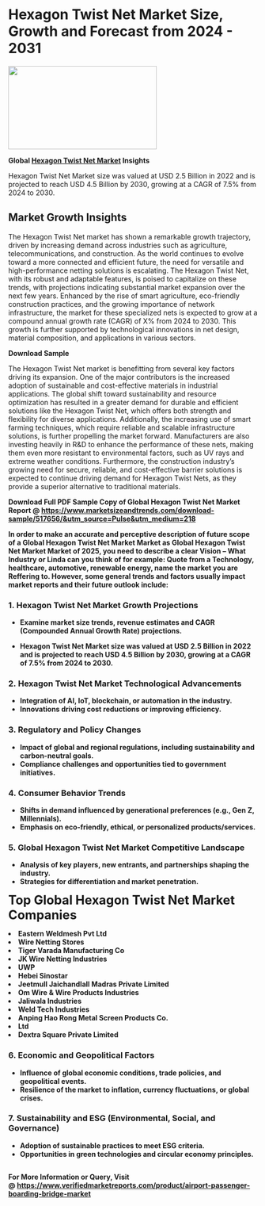 <H1>Hexagon Twist Net Market Size, Growth and Forecast from 2024 - 2031</H1><img class="aligncenter size-medium wp-image-584254" src="https://thirdeyenews.in/wp-content/uploads/2024/09/Global-Market-Research-300x168.jpeg" alt="" width="300" height="168" /><p><strong>Global&nbsp;<a href="https://www.marketsizeandtrends.com/download-sample/517656/&amp;utm_source=Pulse&amp;utm_medium=218">Hexagon Twist Net Market</a> Insights</strong></p><p>Hexagon Twist Net Market size was valued at USD 2.5 Billion in 2022 and is projected to reach USD 4.5 Billion by 2030, growing at a CAGR of 7.5% from 2024 to 2030.</p><p><h2>Market Growth Insights</h2> <p>The Hexagon Twist Net market has shown a remarkable growth trajectory, driven by increasing demand across industries such as agriculture, telecommunications, and construction. As the world continues to evolve toward a more connected and efficient future, the need for versatile and high-performance netting solutions is escalating. The Hexagon Twist Net, with its robust and adaptable features, is poised to capitalize on these trends, with projections indicating substantial market expansion over the next few years. Enhanced by the rise of smart agriculture, eco-friendly construction practices, and the growing importance of network infrastructure, the market for these specialized nets is expected to grow at a compound annual growth rate (CAGR) of X% from 2024 to 2030. This growth is further supported by technological innovations in net design, material composition, and applications in various sectors.</p> <p><strong>Download Sample</strong></p> <p>The Hexagon Twist Net market is benefitting from several key factors driving its expansion. One of the major contributors is the increased adoption of sustainable and cost-effective materials in industrial applications. The global shift toward sustainability and resource optimization has resulted in a greater demand for durable and efficient solutions like the Hexagon Twist Net, which offers both strength and flexibility for diverse applications. Additionally, the increasing use of smart farming techniques, which require reliable and scalable infrastructure solutions, is further propelling the market forward. Manufacturers are also investing heavily in R&D to enhance the performance of these nets, making them even more resistant to environmental factors, such as UV rays and extreme weather conditions. Furthermore, the construction industry’s growing need for secure, reliable, and cost-effective barrier solutions is expected to continue driving demand for Hexagon Twist Nets, as they provide a superior alternative to traditional materials.</p> <p><strong></p><p><span class=""><strong>Download Full PDF Sample Copy of Global Hexagon Twist Net Market Report</strong> @ <a href="https://www.marketsizeandtrends.com/download-sample/517656/&amp;utm_source=Pulse&amp;utm_medium=218" target="_blank">https://www.marketsizeandtrends.com/download-sample/517656/&amp;utm_source=Pulse&amp;utm_medium=218</a></span></p><p>In order to make an accurate and perceptive description of future scope of a Global&nbsp;Hexagon Twist Net Market Market as Global&nbsp;Hexagon Twist Net Market Market of 2025, you need to describe a clear Vision &ndash; What Industry or Linda can you think of for example: Quote from a Technology, healthcare, automotive, renewable energy, name the market you are Reffering to. However, some general trends and factors usually impact market reports and their future outlook include:</p><h3>1.&nbsp;<strong>Hexagon Twist Net Market Growth Projections</strong></h3><ul><li>Examine market size trends, revenue estimates and CAGR (Compounded Annual Growth Rate) projections.</li><li><p>Hexagon Twist Net Market size was valued at USD 2.5 Billion in 2022 and is projected to reach USD 4.5 Billion by 2030, growing at a CAGR of 7.5% from 2024 to 2030.</p></li></ul><h3>2.&nbsp;<strong>Hexagon Twist Net Market Technological Advancements</strong></h3><ul><li>Integration of AI, IoT, blockchain, or automation in the industry.</li><li>Innovations driving cost reductions or improving efficiency.</li></ul><h3>3.&nbsp;<strong>Regulatory and Policy Changes</strong></h3><ul><li>Impact of global and regional regulations, including sustainability and carbon-neutral goals.</li><li>Compliance challenges and opportunities tied to government initiatives.</li></ul><h3>4.&nbsp;<strong>Consumer Behavior Trends</strong></h3><ul><li>Shifts in demand influenced by generational preferences (e.g., Gen Z, Millennials).</li><li>Emphasis on eco-friendly, ethical, or personalized products/services.</li></ul><h3>5.&nbsp;<strong>Global Hexagon Twist Net Market Competitive Landscape</strong></h3><ul><li>Analysis of key players, new entrants, and partnerships shaping the industry.</li><li>Strategies for differentiation and market penetration.</li></ul><p data-pm-slice="1 1 []"><span style="color: inherit; font-family: inherit; font-size: 25px;">Top Global Hexagon Twist Net Market Companies</span></p><div class="" data-test-id=""><p><li>Eastern Weldmesh Pvt Ltd</li><li> Wire Netting Stores</li><li> Tiger Varada Manufacturing Co</li><li> JK Wire Netting Industries</li><li> UWP</li><li> Hebei Sinostar</li><li> Jeetmull Jaichandlall Madras Private Limited</li><li> Om Wire & Wire Products Industries</li><li> Jaliwala Industries</li><li> Weld Tech Industries</li><li> Anping Hao Rong Metal Screen Products Co.</li><li> Ltd</li><li> Dextra Square Private Limited</li></p></div><h3>6.&nbsp;<strong>Economic and Geopolitical Factors</strong></h3><ul><li>Influence of global economic conditions, trade policies, and geopolitical events.</li><li>Resilience of the market to inflation, currency fluctuations, or global crises.</li></ul><h3>7.&nbsp;<strong>Sustainability and ESG (Environmental, Social, and Governance)</strong></h3><ul><li>Adoption of sustainable practices to meet ESG criteria.</li><li>Opportunities in green technologies and circular economy principles.</li></ul><h2><strong style="font-size: 14px;">For More Information or Query, Visit @&nbsp;</strong><a style="background-color: #ffffff; font-size: 14px;" href="https://www.marketsizeandtrends.com/report/hexagon-twist-net-market/" target="_blank">https://www.verifiedmarketreports.com/product/airport-passenger-boarding-bridge-market</a></h2>
